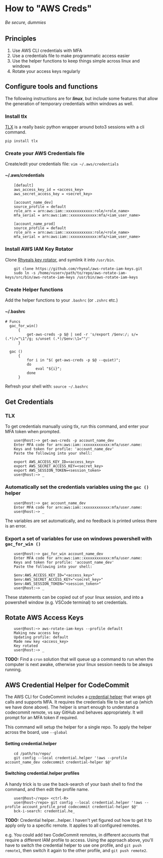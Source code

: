 # How to "AWS Creds"
###### Be secure, dummies

## Principles

1. Use AWS CLI credentials with MFA
2. Use a credentials file to make programmatic access easier
3. Use the helper functions to keep things simple across linux and windows
4. Rotate your access keys regularly


## Configure tools and functions
The following instructions are for _**linux**_, but include some features that allow the generation of temporary credentials within windows as well.


### Install tlx
[TLX](https://pypi.org/project/tlx/) is a really basic python wrapper around boto3 sessions with a cli command.

`pip install tlx`


### Create your AWS Credentials file
Create/edit your credentials file: `vim ~/.aws/credentials`


#### ~/.aws/credentials
```
    [default]
    aws_access_key_id = <access_key>
    aws_secret_access_key = <secret_key>

    [account_name_dev]
    source_profile = default
    role_arn = arn:aws:iam::xxxxxxxxxxxx:role/<role_name>
    mfa_serial = arn:aws:iam::xxxxxxxxxxxx:mfa/<iam_user_name>

    [account_name_prod]
    source_profile = default
    role_arn = arn:aws:iam::xxxxxxxxxxxx:role/<role_name>
    mfa_serial = arn:aws:iam::xxxxxxxxxxxx:mfa/<iam_user_name>
```

### Install AWS IAM Key Rotator
Clone [Rhyeals key rotator](https://github.com/rhyeal/aws-rotate-iam-keys), and symlink it into `/usr/bin`.
```
    git clone https://github.com/rhyeal/aws-rotate-iam-keys.git
    sudo ln -s /home/<user>/path/to/repo/aws-rotate-iam-keys/src/bin/aws-rotate-iam-keys /usr/bin/aws-rotate-iam-keys
```


### Create Helper functions
Add the helper functions to your `.bashrc` (or `.zshrc` etc.)

#### ~/.bashrc
```
# Funcs
  gac_for_win()
      {
          get-aws-creds -p $@ | sed -r 's/export /$env:/; s/=(.*)/="\1"/g; s/unset (.*)/$env:\1=""/'
      }

  gac ()
      {
          for i in "$( get-aws-creds -p $@ --quiet)";
          do
              eval "${i}";
          done
      }
```
Refresh your shell with: `source ~/.bashrc`


## Get Credentials
### TLX
To get credentials manually using tlx, run this command, and enter your MFA token when prompted.
```
    user@host:~> get-aws-creds -p account_name_dev
    Enter MFA code for arn:aws:iam::xxxxxxxxxxxx:mfa/user.name:
    Keys and token for profile: 'account_name_dev'
    Paste the following into your shell:

    export AWS_ACCESS_KEY_ID=<access_key>
    export AWS_SECRET_ACCESS_KEY=<secret_key>
    export AWS_SESSION_TOKEN=<session_token>
    user@host:~> _
```

### Automatically set the credentials variables using the `gac ()` helper
```
    user@host:~> gac account_name_dev
    Enter MFA code for arn:aws:iam::xxxxxxxxxxxx:mfa/user.name:
    user@host:~> _
```
The variables are set automatically, and no feedback is printed unless there is an error.

### Export a set of variables for use on windows powershell with `gac_for_win ()`
```
    user@host:~> gac_for_win account_name_dev
    Enter MFA code for arn:aws:iam::xxxxxxxxxxxx:mfa/user.name:
    Keys and token for profile: 'account_name_dev'
    Paste the following into your shell:

    $env:AWS_ACCESS_KEY_ID="<access_key>" 
    $env:AWS_SECRET_ACCESS_KEY="<secret_key>" 
    $env:AWS_SESSION_TOKEN="<session_token>"
    user@host:~> _
```
These statements can be copied out of your linux session, and into a powershell window (e.g. VSCode terminal) to set credentials.

## Rotate AWS Access Keys
```
    user@host:~> aws-rotate-iam-keys --profile default
    Making new access key
    Updating profile: default
    Made new key <access_key>
    Key rotated
    user@host:~> _
```
**TODO:** Find a `cron` solution that will queue up a command to run when the computer is next awake, otherwise your linux session needs to be always running.


## AWS Credential Helper for CodeCommit
The AWS CLI for CodeCommit includes a [credential helper](https://docs.aws.amazon.com/codecommit/latest/userguide/setting-up-https-unixes.html) that wraps git calls and supports MFA. It requires the credentials file to be set up (which we have done above). The helper is smart enough to understand a codecommit remote, vs say GitHub and behaves appropriately.
It will prompt for an MFA token if required.

This command will setup the helper for a single repo. To apply the helper across the board, use `--global`

#### Setting credential.helper
```
    cd /path/to/repo/
    git config --local credential.helper '!aws --profile account_name_dev codecommit credential-helper $@'
```

#### Switching credential.helper profiles
A handy trick is to use the back-search of your bash shell to find the command, and then edit the profile name.
```
    user@host~/repo> <ctrl-R>
    user@host~/repo> git config --local credential.helper '!aws --profile account_profile_prod codecommit credential-helper $@'
    bck-i-search: credential.he_
```

**TODO:** Credential helper...helper. I haven't yet figured out how to get it to apply only to a specific remote. It applies to all configured remotes.

e.g. You could add two CodeCommit remotes, in different accounts that require a different IAM profile to access. Using the approach above, you'll have to switch the credential helper to use one profile, and `git push remote1`, then switch it again to the other profile, and `git push remote2`.
